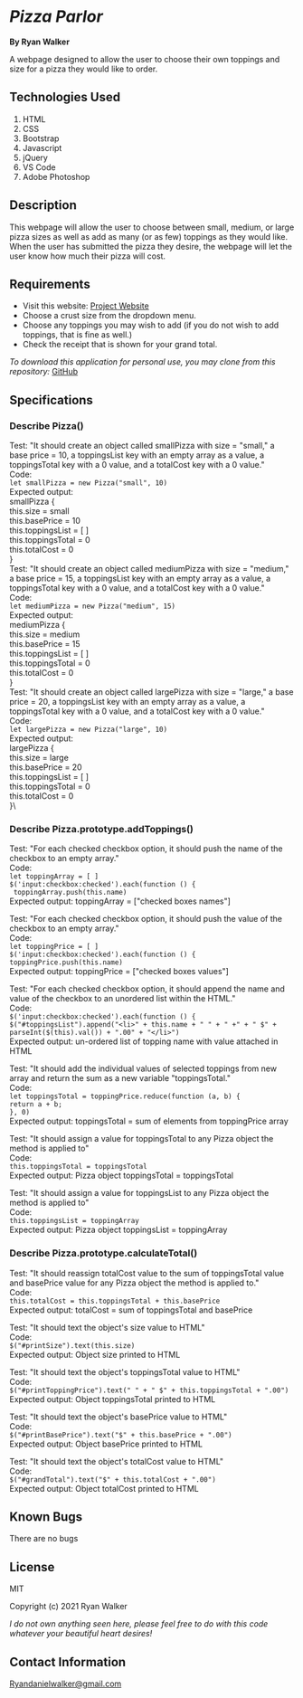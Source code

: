 # _Pizza Parlor_


**By Ryan Walker**

A webpage designed to allow the user to choose their own toppings and size for a pizza they would like to order.

## Technologies Used

1. HTML
2. CSS
3. Bootstrap
4. Javascript
5. jQuery
6. VS Code
7. Adobe Photoshop

## Description

This webpage will allow the user to choose between small, medium, or large pizza sizes as well as add as many (or as few) toppings as they would like. When the user has submitted the pizza they desire, the webpage will let the user know how much their pizza will cost. 

## Requirements

* Visit this website: [Project Website](https://ryandanielwalker.github.io/pizza_parlor)
* Choose a crust size from the dropdown menu.
* Choose any toppings you may wish to add (if you do not wish to add toppings, that is fine as well.)
* Check the receipt that is shown for your grand total.

*To download this application for personal use, you may clone from this repository:* [GitHub](https://github.com/RyanDanielWalker/pizza_parlor)

## Specifications
### Describe Pizza()
Test: "It should create an object called smallPizza with size = "small," a base price = 10, a toppingsList key with an empty array as a value, a toppingsTotal key with a 0 value, and a totalCost key with a 0 value."\
Code:\
`let smallPizza = new Pizza("small", 10)`\
Expected output:\
smallPizza {\
  this.size = small\
  this.basePrice = 10\
  this.toppingsList = [ ]\
  this.toppingsTotal = 0\
  this.totalCost = 0\
}\
Test: "It should create an object called mediumPizza with size = "medium," a base price = 15, a toppingsList key with an empty array as a value, a toppingsTotal key with a 0 value, and a totalCost key with a 0 value."\
Code:\
`let mediumPizza = new Pizza("medium", 15)`\
Expected output:\
mediumPizza {\
  this.size = medium\
  this.basePrice = 15\
  this.toppingsList = [ ]\
  this.toppingsTotal = 0\
  this.totalCost = 0\
}\
Test: "It should create an object called largePizza with size = "large," a base price = 20, a toppingsList key with an empty array as a value, a toppingsTotal key with a 0 value, and a totalCost key with a 0 value."\
Code:\
`let largePizza = new Pizza("large", 10)`\
Expected output:\
largePizza {\
  this.size = large\
  this.basePrice = 20\
  this.toppingsList = [ ]\
  this.toppingsTotal = 0\
  this.totalCost = 0\
}\
### Describe Pizza.prototype.addToppings()
Test: "For each checked checkbox option, it should push the name of the checkbox to an empty array."\
Code:\
`let toppingArray = [ ]`\
`$('input:checkbox:checked').each(function () {`\
   ` toppingArray.push(this.name)`\
Expected output: toppingArray = ["checked boxes names"]

Test: "For each checked checkbox option, it should push the value of the checkbox to an empty array."\
Code:\
`let toppingPrice = [ ]`\
`$('input:checkbox:checked').each(function () {`\
    `toppingPrice.push(this.name)`\
Expected output: toppingPrice = ["checked boxes values"]

Test: "For each checked checkbox option, it should append the name and value of the checkbox to an unordered list within the HTML."\
Code:\
`$('input:checkbox:checked').each(function () {`\
 `$("#toppingsList").append("<li>" + this.name + " " + " +" + " $" + parseInt($(this).val()) + ".00" + "</li>")`\
Expected output: un-ordered list of topping name with value attached in HTML

Test: "It should add the individual values of selected toppings from new array and return the sum as a new variable "toppingsTotal."\
Code:\
 `let toppingsTotal = toppingPrice.reduce(function (a, b) {`\
    `return a + b;`\
  `}, 0)`\
Expected output: toppingsTotal = sum of elements from toppingPrice array

Test: "It should assign a value for toppingsTotal to any Pizza object the method is applied to"\
Code:\
`this.toppingsTotal = toppingsTotal`\
Expected output: Pizza object toppingsTotal = toppingsTotal

Test: "It should assign a value for toppingsList to any Pizza object the method is applied to"\
Code:\
`this.toppingsList = toppingArray`\
Expected output: Pizza object toppingsList = toppingArray

### Describe Pizza.prototype.calculateTotal()
Test: "It should reassign totalCost value to the sum of toppingsTotal value and basePrice value for any Pizza object the method is applied to."\
Code:\
`this.totalCost = this.toppingsTotal + this.basePrice`\
Expected output: totalCost = sum of toppingsTotal and basePrice

Test: "It should text the object's size value to HTML"\
Code:\
`$("#printSize").text(this.size)`\
Expected output: Object size printed to HTML

Test: "It should text the object's toppingsTotal value to HTML"\
Code:\
`$("#printToppingPrice").text(" " + " $" + this.toppingsTotal + ".00")`\
Expected output: Object toppingsTotal printed to HTML

Test: "It should text the object's basePrice value to HTML"\
Code: \
`$("#printBasePrice").text("$" + this.basePrice + ".00")`\
Expected output: Object basePrice printed to HTML

Test: "It should text the object's totalCost value to HTML"\
Code:\
`$("#grandTotal").text("$" + this.totalCost + ".00")`\
Expected output: Object totalCost printed to HTML







## Known Bugs

There are no bugs 

## License 
MIT 

Copyright (c) 2021 Ryan Walker

*I do not own anything seen here, please feel free to do with this code whatever your beautiful heart desires!*

## Contact Information
[Ryandanielwalker@gmail.com](mailto:ryandanielwalker@gmail.com)




